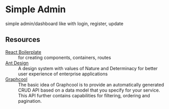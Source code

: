 <h1>Simple Admin</h1>
<p>simple admin/dashboard like with login, register, update</p>

## Resources


<dl>
  <dt><a href="https://github.com/react-boilerplate/react-boilerplate">React Boilerplate</a></dt>
  <dd>for creating components, containers, routes</dd>

  <dt><a href="https://ant.design/docs/react/introduce">Ant Design</a></dt>
  <dd>A design system with values of Nature and Determinacy for better user experience of enterprise applications</dd>
  
  <dt><a href="https://www.graph.cool/docs/">Graphcool</a></dt>
  <dd>The basic idea of Graphcool is to provide an automatically generated CRUD API based on a data model that you specify for your service. This API further contains capabilities for filtering, ordering and pagination.
  </dd>
</dl>

